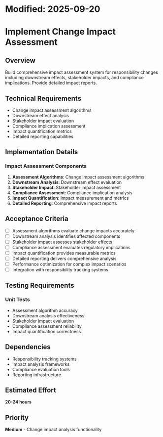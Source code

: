 # Modified: 2025-09-20

# Implement Change Impact Assessment

## Overview
Build comprehensive impact assessment system for responsibility changes including downstream effects, stakeholder impacts, and compliance implications. Provide detailed impact reports.

## Technical Requirements
- Change impact assessment algorithms
- Downstream effect analysis
- Stakeholder impact evaluation
- Compliance implication assessment
- Impact quantification metrics
- Detailed reporting capabilities

## Implementation Details
### Impact Assessment Components
1. **Assessment Algorithms**: Change impact assessment algorithms
2. **Downstream Analysis**: Downstream effect evaluation
3. **Stakeholder Impact**: Stakeholder impact assessment
4. **Compliance Assessment**: Compliance implication analysis
5. **Impact Quantification**: Impact measurement and metrics
6. **Detailed Reporting**: Comprehensive impact reports

## Acceptance Criteria
- [ ] Assessment algorithms evaluate change impacts accurately
- [ ] Downstream analysis identifies affected components
- [ ] Stakeholder impact assesses stakeholder effects
- [ ] Compliance assessment evaluates regulatory implications
- [ ] Impact quantification provides measurable metrics
- [ ] Detailed reporting delivers comprehensive analysis
- [ ] Performance optimization for complex impact scenarios
- [ ] Integration with responsibility tracking systems

## Testing Requirements
### Unit Tests
- Assessment algorithm accuracy
- Downstream analysis effectiveness
- Stakeholder impact evaluation
- Compliance assessment reliability
- Impact quantification correctness

## Dependencies
- Responsibility tracking systems
- Impact analysis frameworks
- Compliance evaluation tools
- Reporting infrastructure

## Estimated Effort
**20-24 hours**

## Priority
**Medium** - Change impact analysis functionality
